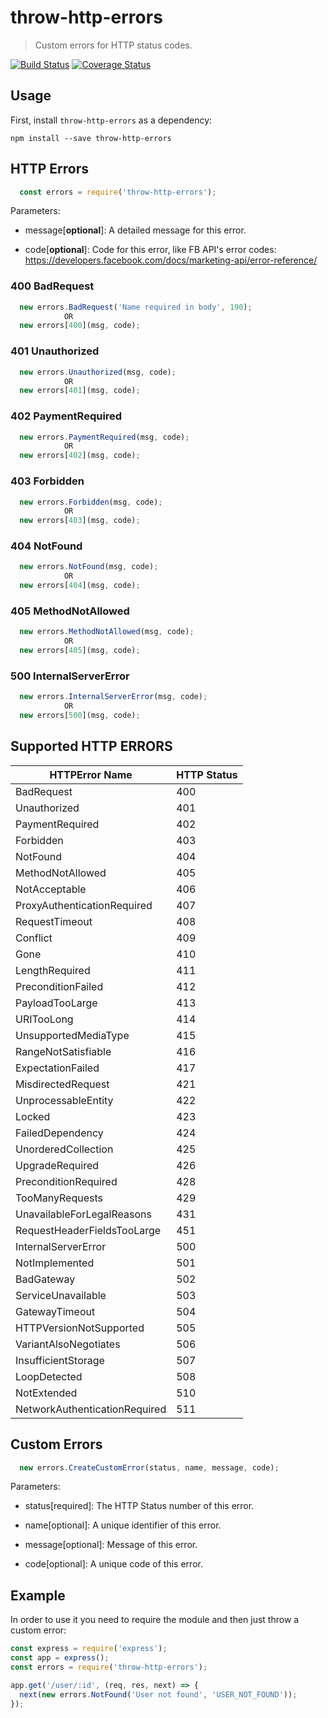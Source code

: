 # throw-http-errors

> Custom errors for HTTP status codes.


[![Build Status](https://travis-ci.org/eldimious/throw-http-errors.svg?branch=master)](https://travis-ci.org/eldimious/throw-http-errors) [![Coverage Status](https://coveralls.io/repos/github/eldimious/throw-http-errors/badge.svg?branch=master)](https://coveralls.io/github/eldimious/throw-http-errors?branch=master)

## Usage

First, install `throw-http-errors` as a dependency:

```shell
npm install --save throw-http-errors
```

## HTTP Errors

```javascript
  const errors = require('throw-http-errors');
```
Parameters:

- message[**optional**]: A detailed message for this error.

- code[**optional**]: Code for this error, like FB API's error codes: https://developers.facebook.com/docs/marketing-api/error-reference/

### 400 BadRequest

```javascript
  new errors.BadRequest('Name required in body', 190);
            OR
  new errors[400](msg, code);
```

### 401 Unauthorized

```javascript
  new errors.Unauthorized(msg, code);
            OR
  new errors[401](msg, code);
```

### 402 PaymentRequired

```javascript
  new errors.PaymentRequired(msg, code);
            OR
  new errors[402](msg, code);
```

### 403 Forbidden

```javascript
  new errors.Forbidden(msg, code);
            OR
  new errors[403](msg, code);
```

### 404 NotFound

```javascript
  new errors.NotFound(msg, code);
            OR
  new errors[404](msg, code);
```

### 405 MethodNotAllowed

```javascript
  new errors.MethodNotAllowed(msg, code);
            OR
  new errors[405](msg, code);
```

### 500 InternalServerError

```javascript
  new errors.InternalServerError(msg, code);
            OR
  new errors[500](msg, code);
```


## Supported HTTP ERRORS

| HTTPError Name                  | HTTP Status |
|---------------------------------|-------------|
| BadRequest                      | 400         |
| Unauthorized                    | 401         |
| PaymentRequired                 | 402         |
| Forbidden                       | 403         |
| NotFound                        | 404         |
| MethodNotAllowed                | 405         |
| NotAcceptable                   | 406         |
| ProxyAuthenticationRequired     | 407         |
| RequestTimeout                  | 408         |
| Conflict                        | 409         |
| Gone                            | 410         |
| LengthRequired                  | 411         |
| PreconditionFailed              | 412         |
| PayloadTooLarge                 | 413         |
| URITooLong                      | 414         |
| UnsupportedMediaType            | 415         |
| RangeNotSatisfiable             | 416         |
| ExpectationFailed               | 417         |
| MisdirectedRequest              | 421         |
| UnprocessableEntity             | 422         |
| Locked                          | 423         |
| FailedDependency                | 424         |
| UnorderedCollection             | 425         |
| UpgradeRequired                 | 426         |
| PreconditionRequired            | 428         |
| TooManyRequests                 | 429         |
| UnavailableForLegalReasons      | 431         |
| RequestHeaderFieldsTooLarge     | 451         |
| InternalServerError             | 500         |
| NotImplemented                  | 501         |
| BadGateway                      | 502         |
| ServiceUnavailable              | 503         |
| GatewayTimeout                  | 504         |
| HTTPVersionNotSupported         | 505         |
| VariantAlsoNegotiates           | 506         |
| InsufficientStorage             | 507         |
| LoopDetected                    | 508         |
| NotExtended                     | 510         |
| NetworkAuthenticationRequired   | 511         |


## Custom Errors

```javascript
  new errors.CreateCustomError(status, name, message, code);
```

Parameters:

- status[required]: The HTTP Status number of this error.

- name[optional]: A unique identifier of this error.

- message[optional]: Message of this error.

- code[optional]: A unique code of this error.


## Example

In order to use it you need to require the module and then just throw a custom error:

```javascript
const express = require('express');
const app = express();
const errors = require('throw-http-errors');

app.get('/user/:id', (req, res, next) => {
  next(new errors.NotFound('User not found', 'USER_NOT_FOUND'));
});
```
